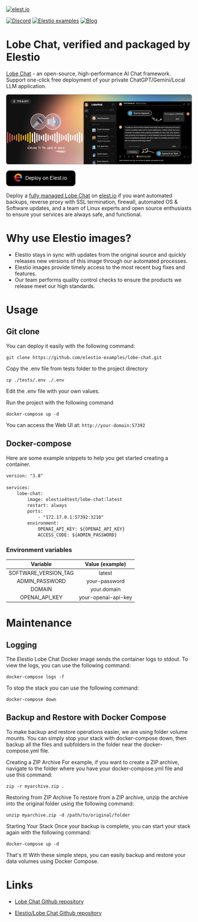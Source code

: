 <a href="https://elest.io">
  <img src="https://elest.io/images/elestio.svg" alt="elest.io" width="150" height="75">
</a>

[![Discord](https://img.shields.io/static/v1.svg?logo=discord&color=f78A38&labelColor=083468&logoColor=ffffff&style=for-the-badge&label=Discord&message=community)](https://discord.gg/4T4JGaMYrD "Get instant assistance and engage in live discussions with both the community and team through our chat feature.")
[![Elestio examples](https://img.shields.io/static/v1.svg?logo=github&color=f78A38&labelColor=083468&logoColor=ffffff&style=for-the-badge&label=github&message=open%20source)](https://github.com/elestio-examples "Access the source code for all our repositories by viewing them.")
[![Blog](https://img.shields.io/static/v1.svg?color=f78A38&labelColor=083468&logoColor=ffffff&style=for-the-badge&label=elest.io&message=Blog)](https://blog.elest.io "Latest news about elestio, open source software, and DevOps techniques.")

# Lobe Chat, verified and packaged by Elestio

[Lobe Chat](https://chat-preview.lobehub.com/chat) - an open-source, high-performance AI Chat framework. Support one-click free deployment of your private ChatGPT/Gemini/Local LLM application.

<img src="https://raw.githubusercontent.com/elestio-examples/lobe-chat/main/lobe-chat.png" alt="lobe-chat" width="800">

[![deploy](https://github.com/elestio-examples/lobe-chat/raw/main/deploy-on-elestio.png)](https://dash.elest.io/deploy?source=cicd&social=dockerCompose&url=https://github.com/elestio-examples/lobe-chat)

Deploy a <a target="_blank" href="https://elest.io/open-source/lobe-chat">fully managed Lobe Chat</a> on <a target="_blank" href="https://elest.io/">elest.io</a> if you want automated backups, reverse proxy with SSL termination, firewall, automated OS & Software updates, and a team of Linux experts and open source enthusiasts to ensure your services are always safe, and functional.

# Why use Elestio images?

- Elestio stays in sync with updates from the original source and quickly releases new versions of this image through our automated processes.
- Elestio images provide timely access to the most recent bug fixes and features.
- Our team performs quality control checks to ensure the products we release meet our high standards.

# Usage

## Git clone

You can deploy it easily with the following command:

    git clone https://github.com/elestio-examples/lobe-chat.git

Copy the .env file from tests folder to the project directory

    cp ./tests/.env ./.env

Edit the .env file with your own values.

Run the project with the following command

    docker-compose up -d

You can access the Web UI at: `http://your-domain:57392`

## Docker-compose

Here are some example snippets to help you get started creating a container.

    version: "3.8"

    services:
        lobe-chat:
            image: elestio4test/lobe-chat:latest
            restart: always
            ports:
                - "172.17.0.1:57392:3210"
            environment:
                OPENAI_API_KEY: ${OPENAI_API_KEY}
                ACCESS_CODE: ${ADMIN_PASSWORD}

### Environment variables

|       Variable       |   Value (example)   |
| :------------------: | :-----------------: |
| SOFTWARE_VERSION_TAG |       latest        |
|    ADMIN_PASSWORD    |    your-password    |
|        DOMAIN        |     your.domain     |
|    OPENAI_API_KEY    | your-openai-api-key |

# Maintenance

## Logging

The Elestio Lobe Chat Docker image sends the container logs to stdout. To view the logs, you can use the following command:

    docker-compose logs -f

To stop the stack you can use the following command:

    docker-compose down

## Backup and Restore with Docker Compose

To make backup and restore operations easier, we are using folder volume mounts. You can simply stop your stack with docker-compose down, then backup all the files and subfolders in the folder near the docker-compose.yml file.

Creating a ZIP Archive
For example, if you want to create a ZIP archive, navigate to the folder where you have your docker-compose.yml file and use this command:

    zip -r myarchive.zip .

Restoring from ZIP Archive
To restore from a ZIP archive, unzip the archive into the original folder using the following command:

    unzip myarchive.zip -d /path/to/original/folder

Starting Your Stack
Once your backup is complete, you can start your stack again with the following command:

    docker-compose up -d

That's it! With these simple steps, you can easily backup and restore your data volumes using Docker Compose.

# Links

- <a target="_blank" href="https://github.com/lobehub/lobe-chat">Lobe Chat Github repository</a>

- <a target="_blank" href="https://github.com/elestio-examples/lobe-chat">Elestio/Lobe Chat Github repository</a>
